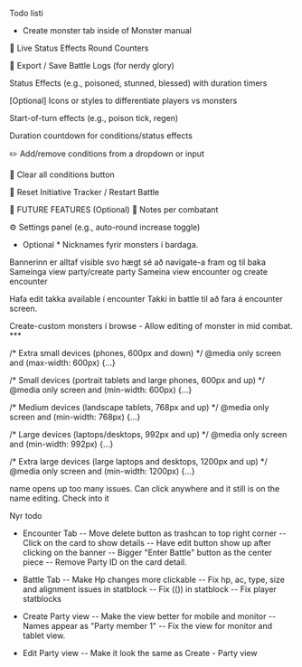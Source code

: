 Todo listi
- Create monster tab inside of Monster manual



🧪 Live Status Effects
 Round Counters

🧾 Export / Save Battle Logs (for nerdy glory)


 Status Effects (e.g., poisoned, stunned, blessed) with duration timers


 [Optional] Icons or styles to differentiate players vs monsters

 Start-of-turn effects (e.g., poison tick, regen)

 Duration countdown for conditions/status effects


 ✏️ Add/remove conditions from a dropdown or input

 🧹 Clear all conditions button


 🔄 Reset Initiative Tracker / Restart Battle

💾 FUTURE FEATURES (Optional)
 📝 Notes per combatant

 ⚙️ Settings panel (e.g., auto-round increase toggle)


 * Optional * 
 Nicknames fyrir monsters í bardaga. 

 Bannerinn er alltaf visible svo hægt sé að navigate-a fram og til baka
 Sameinga view party/create party
 Sameina view encounter og create encounter

 Hafa edit takka available í encounter
    Takki in battle til að fara á encounter screen. 

Create-custom monsters í browse
    - Allow editing of monster in mid combat. ***


/* Extra small devices (phones, 600px and down) */
@media only screen and (max-width: 600px) {...}

/* Small devices (portrait tablets and large phones, 600px and up) */
@media only screen and (min-width: 600px) {...}

/* Medium devices (landscape tablets, 768px and up) */
@media only screen and (min-width: 768px) {...}

/* Large devices (laptops/desktops, 992px and up) */
@media only screen and (min-width: 992px) {...}

/* Extra large devices (large laptops and desktops, 1200px and up) */
@media only screen and (min-width: 1200px) {...}

name opens up too many issues.
Can click anywhere and it still is on the name editing. Check into it


Nyr todo
- Encounter Tab
-- Move delete button as trashcan to top right corner
-- Click on the card to show details
-- Have edit button show up after clicking on the banner
-- Bigger "Enter Battle" button as the center piece
-- Remove Party ID on the card detail.

- Battle Tab
-- Make Hp changes more clickable
-- Fix hp, ac, type, size and alignment issues in statblock
-- Fix (()) in statblock
-- Fix player statblocks

- Create Party view
-- Make the view better for mobile and monitor
-- Names appear as "Party member 1"
-- Fix the view for monitor and tablet view.

- Edit Party view
-- Make it look the same as Create - Party view
